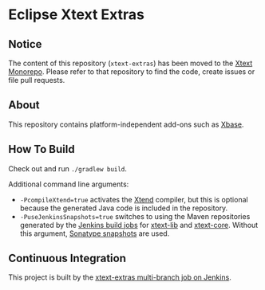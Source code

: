 # Eclipse Xtext Extras

## Notice

The content of this repository (`xtext-extras`) has been moved to the [Xtext Monorepo](https://github.com/eclipse/xtext/). Please refer to that repository to find the code, create issues or file pull requests.

## About

This repository contains platform-independent add-ons such as [Xbase](https://www.eclipse.org/Xtext/documentation/305_xbase.html).

## How To Build

Check out and run `./gradlew build`.

Additional command line arguments:
 - `-PcompileXtend=true` activates the [Xtend](http://xtend-lang.org) compiler, but this is optional because the generated Java code is included in the repository.
 - `-PuseJenkinsSnapshots=true` switches to using the Maven repositories generated by the [Jenkins build jobs](https://ci.eclipse.org/xtext/) for [xtext-lib](https://github.com/eclipse/xtext-lib) and [xtext-core](https://github.com/eclipse/xtext-core). Without this argument, [Sonatype snapshots](https://oss.sonatype.org/content/repositories/snapshots) are used.

## Continuous Integration

This project is built by the [xtext-extras multi-branch job on Jenkins](https://ci.eclipse.org/xtext/job/xtext-extras/).
